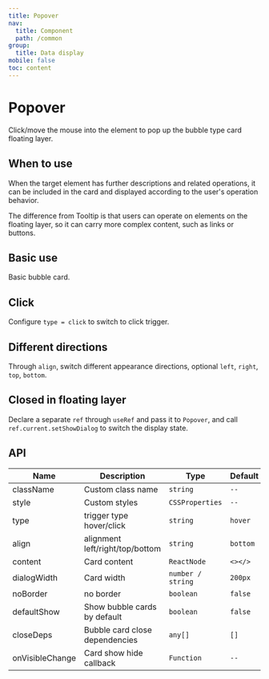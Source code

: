 ```yaml
---
title: Popover
nav:
  title: Component
  path: /common
group:
  title: Data display
mobile: false
toc: content
---
```


# Popover

Click/move the mouse into the element to pop up the bubble type card floating layer.

## When to use

When the target element has further descriptions and related operations, it can be included in the card and displayed according to the user's operation behavior.

The difference from Tooltip is that users can operate on elements on the floating layer, so it can carry more complex content, such as links or buttons.

## Basic use

Basic bubble card.

<code src="./demos/index1.tsx"></code>

## Click

Configure `type = click` to switch to click trigger.

<code src="./demos/index2.tsx"></code>

## Different directions

Through `align`, switch different appearance directions, optional `left`, `right`, `top`, `bottom`.

<code src="./demos/index3.tsx"></code>

## Closed in floating layer

Declare a separate `ref` through `useRef` and pass it to `Popover`, and call `ref.current.setShowDialog` to switch the display state.

<code src="./demos/index4.tsx"></code>

## API

| Name            | Description                     | Type              | Default  |
| --------------- | ------------------------------- | ----------------- | -------- |
| className       | Custom class name               | `string`          | `--`     |
| style           | Custom styles                   | `CSSProperties`   | `--`     |
| type            | trigger type hover/click        | `string`          | `hover`  |
| align           | alignment left/right/top/bottom | `string`          | `bottom` |
| content         | Card content                    | `ReactNode`       | `<></>`  |
| dialogWidth     | Card width                      | `number / string` | `200px`  |
| noBorder        | no border                       | `boolean`         | `false`  |
| defaultShow     | Show bubble cards by default    | `boolean`         | `false`  |
| closeDeps       | Bubble card close dependencies  | `any[]`           | `[]`     |
| onVisibleChange | Card show hide callback         | `Function`        | `--`     |
